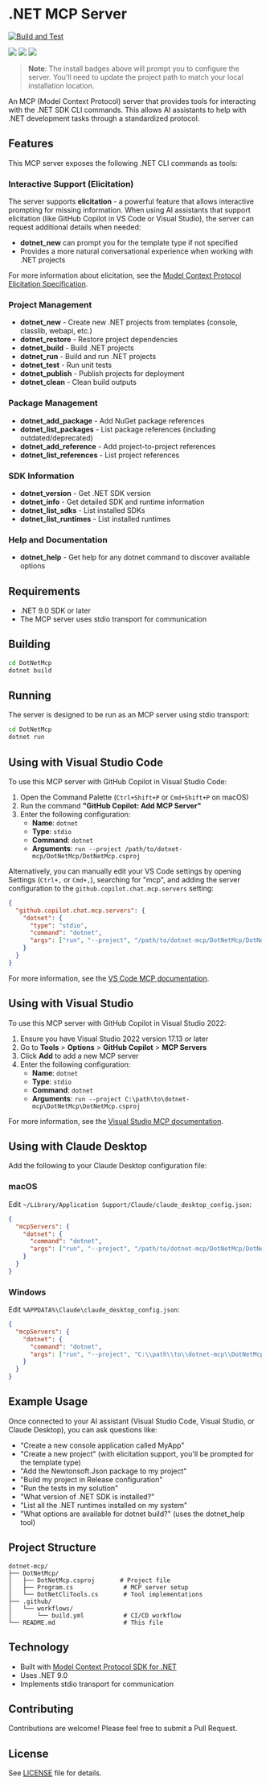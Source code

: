 # .NET MCP Server

[![Build and Test](https://github.com/jongalloway/dotnet-mcp/actions/workflows/build.yml/badge.svg)](https://github.com/jongalloway/dotnet-mcp/actions/workflows/build.yml)

<a href="https://vscode.dev/redirect/mcp/install?name=dotnet-mcp&config=%7B%22type%22%3A%22stdio%22%2C%22command%22%3A%22dotnet%22%2C%22args%22%3A%5B%22run%22%2C%22--project%22%2C%22%2Fpath%2Fto%2Fdotnet-mcp%2FDotNetMcp%2FDotNetMcp.csproj%22%5D%7D"><img src="https://img.shields.io/badge/VS_Code-Install_.NET_MCP-0098FF?style=flat-square&logo=visualstudiocode&logoColor=white"></a>
<a href="https://insiders.vscode.dev/redirect/mcp/install?name=dotnet-mcp&config=%7B%22type%22%3A%22stdio%22%2C%22command%22%3A%22dotnet%22%2C%22args%22%3A%5B%22run%22%2C%22--project%22%2C%22%2Fpath%2Fto%2Fdotnet-mcp%2FDotNetMcp%2FDotNetMcp.csproj%22%5D%7D&quality=insiders"><img src="https://img.shields.io/badge/VS_Code_Insiders-Install_.NET_MCP-24bfa5?style=flat-square&logo=visualstudiocode&logoColor=white"></a>
<a href="https://vs-open.link/mcp-install"><img src="https://img.shields.io/badge/Visual_Studio-Install_.NET_MCP-5C2D91?style=flat-square&logo=visualstudio&logoColor=white"></a>

> **Note**: The install badges above will prompt you to configure the server. You'll need to update the project path to match your local installation location.

An MCP (Model Context Protocol) server that provides tools for interacting with the .NET SDK CLI commands. This allows AI assistants to help with .NET development tasks through a standardized protocol.

## Features

This MCP server exposes the following .NET CLI commands as tools:

### Interactive Support (Elicitation)

The server supports **elicitation** - a powerful feature that allows interactive prompting for missing information. When using AI assistants that support elicitation (like GitHub Copilot in VS Code or Visual Studio), the server can request additional details when needed:

- **dotnet_new** can prompt you for the template type if not specified
- Provides a more natural conversational experience when working with .NET projects

For more information about elicitation, see the [Model Context Protocol Elicitation Specification](https://modelcontextprotocol.io/specification/2025-06-18/client/elicitation).

### Project Management
- **dotnet_new** - Create new .NET projects from templates (console, classlib, webapi, etc.)
- **dotnet_restore** - Restore project dependencies
- **dotnet_build** - Build .NET projects
- **dotnet_run** - Build and run .NET projects
- **dotnet_test** - Run unit tests
- **dotnet_publish** - Publish projects for deployment
- **dotnet_clean** - Clean build outputs

### Package Management
- **dotnet_add_package** - Add NuGet package references
- **dotnet_list_packages** - List package references (including outdated/deprecated)
- **dotnet_add_reference** - Add project-to-project references
- **dotnet_list_references** - List project references

### SDK Information
- **dotnet_version** - Get .NET SDK version
- **dotnet_info** - Get detailed SDK and runtime information
- **dotnet_list_sdks** - List installed SDKs
- **dotnet_list_runtimes** - List installed runtimes

### Help and Documentation
- **dotnet_help** - Get help for any dotnet command to discover available options

## Requirements

- .NET 9.0 SDK or later
- The MCP server uses stdio transport for communication

## Building

```bash
cd DotNetMcp
dotnet build
```

## Running

The server is designed to be run as an MCP server using stdio transport:

```bash
cd DotNetMcp
dotnet run
```

## Using with Visual Studio Code

To use this MCP server with GitHub Copilot in Visual Studio Code:

1. Open the Command Palette (`Ctrl+Shift+P` or `Cmd+Shift+P` on macOS)
2. Run the command **"GitHub Copilot: Add MCP Server"**
3. Enter the following configuration:
   - **Name**: `dotnet`
   - **Type**: `stdio`
   - **Command**: `dotnet`
   - **Arguments**: `run --project /path/to/dotnet-mcp/DotNetMcp/DotNetMcp.csproj`

Alternatively, you can manually edit your VS Code settings by opening Settings (`Ctrl+,` or `Cmd+,`), searching for "mcp", and adding the server configuration to the `github.copilot.chat.mcp.servers` setting:

```json
{
  "github.copilot.chat.mcp.servers": {
    "dotnet": {
      "type": "stdio",
      "command": "dotnet",
      "args": ["run", "--project", "/path/to/dotnet-mcp/DotNetMcp/DotNetMcp.csproj"]
    }
  }
}
```

For more information, see the [VS Code MCP documentation](https://code.visualstudio.com/docs/copilot/customization/mcp-servers#_add-an-mcp-server).

## Using with Visual Studio

To use this MCP server with GitHub Copilot in Visual Studio 2022:

1. Ensure you have Visual Studio 2022 version 17.13 or later
2. Go to **Tools** > **Options** > **GitHub Copilot** > **MCP Servers**
3. Click **Add** to add a new MCP server
4. Enter the following configuration:
   - **Name**: `dotnet`
   - **Type**: `stdio`
   - **Command**: `dotnet`
   - **Arguments**: `run --project C:\path\to\dotnet-mcp\DotNetMcp\DotNetMcp.csproj`

For more information, see the [Visual Studio MCP documentation](https://learn.microsoft.com/en-us/visualstudio/ide/mcp-servers?view=vs-2022).

## Using with Claude Desktop

Add the following to your Claude Desktop configuration file:

### macOS
Edit `~/Library/Application Support/Claude/claude_desktop_config.json`:

```json
{
  "mcpServers": {
    "dotnet": {
      "command": "dotnet",
      "args": ["run", "--project", "/path/to/dotnet-mcp/DotNetMcp/DotNetMcp.csproj"]
    }
  }
}
```

### Windows
Edit `%APPDATA%\Claude\claude_desktop_config.json`:

```json
{
  "mcpServers": {
    "dotnet": {
      "command": "dotnet",
      "args": ["run", "--project", "C:\\path\\to\\dotnet-mcp\\DotNetMcp\\DotNetMcp.csproj"]
    }
  }
}
```

## Example Usage

Once connected to your AI assistant (Visual Studio Code, Visual Studio, or Claude Desktop), you can ask questions like:

- "Create a new console application called MyApp"
- "Create a new project" (with elicitation support, you'll be prompted for the template type)
- "Add the Newtonsoft.Json package to my project"
- "Build my project in Release configuration"
- "Run the tests in my solution"
- "What version of .NET SDK is installed?"
- "List all the .NET runtimes installed on my system"
- "What options are available for dotnet build?" (uses the dotnet_help tool)

## Project Structure

```
dotnet-mcp/
├── DotNetMcp/
│   ├── DotNetMcp.csproj       # Project file
│   ├── Program.cs              # MCP server setup
│   └── DotNetCliTools.cs       # Tool implementations
├── .github/
│   └── workflows/
│       └── build.yml           # CI/CD workflow
└── README.md                   # This file
```

## Technology

- Built with [Model Context Protocol SDK for .NET](https://github.com/modelcontextprotocol/csharp-sdk)
- Uses .NET 9.0
- Implements stdio transport for communication

## Contributing

Contributions are welcome! Please feel free to submit a Pull Request.

## License

See [LICENSE](LICENSE) file for details.
